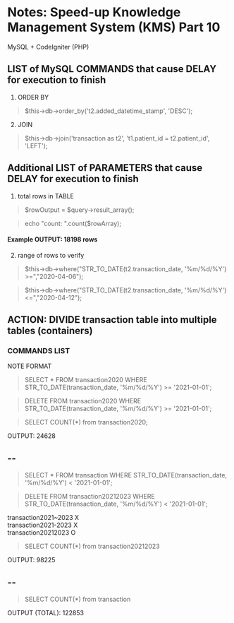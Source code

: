 # Notes: Speed-up Knowledge Management System (KMS) Part 10

MySQL + CodeIgniter (PHP)

## LIST of MySQL COMMANDS that cause DELAY for execution to finish

1) ORDER BY

> $this->db->order_by('t2.added_datetime_stamp', 'DESC');

2) JOIN

> $this->db->join('transaction as t2', 't1.patient_id = t2.patient_id', 'LEFT');
      
## Additional LIST of PARAMETERS that cause DELAY for execution to finish

1) total rows in TABLE

> $rowOutput = $query->result_array();

> echo "count: ".count($rowArray);

#### Example OUTPUT: 18198 rows

2) range of rows to verify

> $this->db->where("STR_TO_DATE(t2.transaction_date, '%m/%d/%Y') >=","2020-04-06");

> $this->db->where("STR_TO_DATE(t2.transaction_date, '%m/%d/%Y') <=","2020-04-12");

## ACTION: DIVIDE transaction table into multiple tables (containers)

### COMMANDS LIST

NOTE FORMAT

> SELECT * FROM transaction2020 WHERE STR_TO_DATE(transaction_date, '%m/%d/%Y') >= '2021-01-01';

> DELETE FROM transaction2020 WHERE STR_TO_DATE(transaction_date, '%m/%d/%Y') >= '2021-01-01';

> SELECT COUNT(*) from transaction2020;

OUTPUT: 24628

## --

> SELECT * FROM transaction WHERE STR_TO_DATE(transaction_date, '%m/%d/%Y') < '2021-01-01';

> DELETE FROM transaction20212023 WHERE STR_TO_DATE(transaction_date, '%m/%d/%Y') < '2021-01-01';

transaction2021~2023 X<br/>
transaction2021-2023 X<br/>
transaction20212023 O

> SELECT COUNT(*) from transaction20212023

OUTPUT: 98225

## --


> SELECT COUNT(*) from transaction

OUTPUT (TOTAL): 122853
